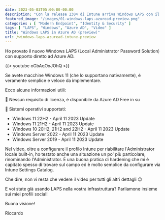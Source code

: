 ```yaml
---
date: 2023-05-03T05:00:00-00:00
description: "Con la release 2304 di Intune arriva Windows LAPS con il supporto diretto ad Azure Active Directory, una funzionalità che in tantissimo stavano aspettando. Vediamo come implementarlo e come funziona."
featured_image: "/images/01-windows-laps-azuread-preview.png"
categories : [ "Modern Endpoint", "Identity & Security" ]
tags: [ "LAPS", "Windows", "Azure AD", "Video" ]
title: "Windows LAPS in Azure AD (preview)"
url: /windows-laps-azuread-intune-preview
---
```

Ho provato il nuovo Windows LAPS (Local Administrator Password Solution) con supporto diretto ad Azure AD.

{{< youtube oGbAqOxJOhQ >}}

Se avete macchine Windows 11 (che lo supportano nativamente), è veramente semplice e veloce da implementare.

Ecco alcune informazioni utili:

📌 Nessun requisito di licenza, è disponibile da Azure AD Free in su  

📌 Sistemi operativi supportati:  
- Windows 11 22H2 - April 11 2023 Update
- Windows 11 21H2 - April 11 2023 Update
- Windows 10 20H2, 21H2 and 22H2 - April 11 2023 Update
- Windows Server 2022 - April 11 2023 Update
- Windows Server 2019 - April 11 2023 Update

Nel video, oltre a configurare il profilo Intune per riabilitare l'Administrator locale built-in, ho testato anche una situazione un po' più particolare, rinominando l'Administrator. È una buona pratica di hardening che mi è capitato spesso di trovare sul campo ed è molto semplice da configurare via Intune Settings Catalog.

Che dire, non vi resta che vedere il video per tutti gli altri dettagli 😉

E voi state già usando LAPS nella vostra infrastruttura? Parliamone insieme sui miei profili social!

Buona visione!

Riccardo
